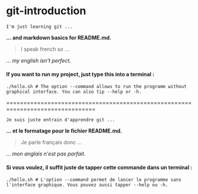 git-introduction
================

```
I'm just learning git ...
```

**... and markdown basics for README.md.**

> I speak french so ...

*... my english isn't perfect.*

#### If you want to run my project, just type this into a terminal :
```
./hello.sh # The option --command allows to run the programm without graphical interface. You can also tip --help or -h.
```
================================================================================

```
Je suis juste entrain d'apprendre git ...
```

**... et le formatage pour le fichier README.md.**

> Je parle français donc ...

*... mon anglais n'est pas parfait.*

#### Si vous voulez, il suffit juste de tapper cette commande dans un terminal :
```
./hello.sh # L'option --command permet de lancer le programme sans l'interface graphique. Vous pouvez aussi tapper --help ou -h.
```
